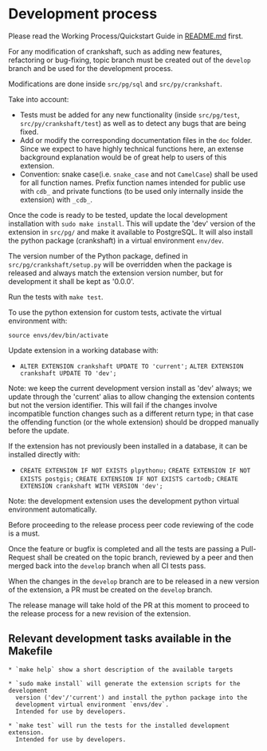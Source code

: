 # Development process

Please read the Working Process/Quickstart Guide in [README.md](https://github.com/CartoDB/crankshaft/blob/master/README.md) first.

For any modification of crankshaft, such as adding new features,
refactoring or bug-fixing, topic branch must be created out of the `develop`
branch and be used for the development process.

Modifications are done inside `src/pg/sql` and `src/py/crankshaft`.

Take into account:

*  Tests must be added for any new functionality
   (inside `src/pg/test`, `src/py/crankshaft/test`) as well as to
   detect any bugs that are being fixed.
*  Add or modify the corresponding documentation files in the `doc` folder.
   Since we expect to have highly technical functions here, an extense
   background explanation would be of great help to users of this extension.
*  Convention: snake case(i.e. `snake_case` and not `CamelCase`)
   shall be used for all function names.
   Prefix function names intended for public use with `cdb_`
   and private functions (to be used only internally inside
   the extension)  with `_cdb_`.

Once the code is ready to be tested, update the local development installation
with `sudo make install`.
This will update the 'dev' version of the extension in `src/pg/` and
make it available to PostgreSQL.
It will also install the python package (crankshaft) in a virtual
environment `env/dev`.

The version number of the Python package, defined in
`src/pg/crankshaft/setup.py` will be overridden when
the package is released and always match the extension version number,
but for development it shall be kept as '0.0.0'.

Run the tests with `make test`.

To use the python extension for custom tests, activate the virtual
environment with:

```
source envs/dev/bin/activate
```

Update extension in a working database with:

* `ALTER EXTENSION crankshaft UPDATE TO 'current';`
  `ALTER EXTENSION crankshaft UPDATE TO 'dev';`

Note: we keep the current development version install as 'dev' always;
we update through the 'current' alias to allow changing the extension
contents but not the version identifier. This will fail if the
changes involve incompatible function changes such as a different
return type; in that case the offending function (or the whole extension)
should be dropped manually before the update.

If the extension has not previously been installed in a database,
it can be installed directly with:

* `CREATE EXTENSION IF NOT EXISTS plpythonu;`
  `CREATE EXTENSION IF NOT EXISTS postgis;`
  `CREATE EXTENSION IF NOT EXISTS cartodb;`
  `CREATE EXTENSION crankshaft WITH VERSION 'dev';`

Note: the development extension uses the development python virtual
environment automatically.

Before proceeding to the release process peer code reviewing of the code is
a must.

Once the feature or bugfix is completed and all the tests are passing
a Pull-Request shall be created on the topic branch, reviewed by a peer
and then merged back into the `develop` branch when all CI tests pass.

When the changes in the `develop` branch are to be released in a new
version of the extension, a PR must be created on the `develop` branch.

The release manage will take hold of the PR at this moment to proceed
to the release process for a new revision of the extension.

## Relevant development tasks available in the Makefile

```
* `make help` show a short description of the available targets

* `sudo make install` will generate the extension scripts for the development
  version ('dev'/'current') and install the python package into the
  development virtual environment `envs/dev`.
  Intended for use by developers.

* `make test` will run the tests for the installed development extension.
  Intended for use by developers.
```
